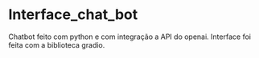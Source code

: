 # Interface_chat_bot
 
Chatbot feito com python e com integração a API do openai.
Interface foi feita com a biblioteca gradio.
